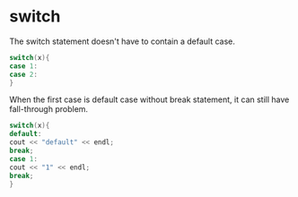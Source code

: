 # switch

The switch statement doesn't have to contain a default case.

```cpp
switch(x){
case 1:
case 2:
}
```

When the first case is default case without break statement, it can still have fall-through problem.

```cpp
switch(x){
default: 
cout << "default" << endl;
break;
case 1:
cout << "1" << endl;
break;
}
```
